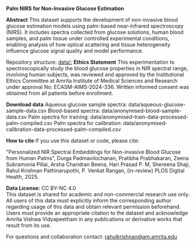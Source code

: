 __Palm NIRS for Non‑Invasive Glucose Estimation__

**Abstract**
This dataset supports the development of non-invasive blood glucose estimation models using palm-based near-infrared spectroscopy (NIRS). It includes spectra collected from glucose solutions, human blood samples, and palm tissue under controlled experimental conditions, enabling analysis of how optical scattering and tissue heterogeneity influence glucose signal quality and model performance.

Repository structure:
[data/:](https://github.com/pprahul/awnahealthcare.github.io/tree/main/data) 
**Ethics Statement**
This experimentation to spectroscopically study the blood glucose properties in NIR spectral range, involving human subjects, was reviewed and approved by the
Institutional Ethics Committee at Amrita Institute of Medical Sciences and Research under approval No: ECASM-AIMS-2024-336. Written informed consent was obtained
from all patients before enrollment.

**Download data**
Aqueous glucose sample spectra: data/aqueous-glucose-sample-data.csv
Blood-based spectra: data/anonymised-blood-sample-data.csv
Palm spectra for training: data/anonymised-train-data-processed-palm-compiled.csv
Palm spectra for calibration: data/anonymised-calibration-data-processed-palm-compiled.csv

**How to cite**
If you use this dataset or code, please cite:

"Personalized NIR Spectral Embeddings for Non-invasive Blood Glucose from Human Palms", Durga Padmavilochanan, Pratibha Prabhakaran, Zeena Subramonia Pillai, Arsha
Chandran Beena, Hari Prasad P. M, Shereena Shaji, Rahul Krishnan Pathinarupothi, P. Venkat Rangan, (in-review) PLOS Digital Health, 2025.

**Data License:** CC BY-NC 4.0  
This dataset is shared for academic and non-commercial research use only.  
All users of this data must explicitly inform the corresponding author regarding usage of this data and obtain relevant permission beforehand. Users must provide an appropriate citation to the dataset and acknowledge Amrita Vishwa Vidyapeetham in any publications or derivative works that result from its use. 

For questions and collaboration contact: rahulkrishnan@am.amrita.edu
